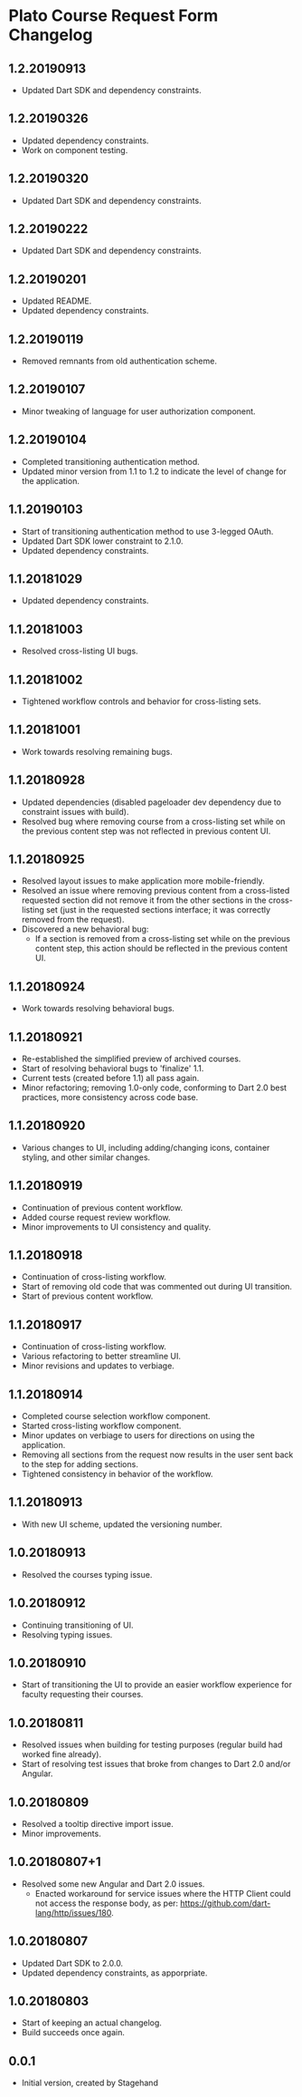 # Plato Course Request Form Changelog

## 1.2.20190913
- Updated Dart SDK and dependency constraints.

## 1.2.20190326
- Updated dependency constraints.
- Work on component testing.

## 1.2.20190320
- Updated Dart SDK and dependency constraints.

## 1.2.20190222
- Updated Dart SDK and dependency constraints.

## 1.2.20190201
- Updated README.
- Updated dependency constraints.

## 1.2.20190119
- Removed remnants from old authentication scheme.

## 1.2.20190107
- Minor tweaking of language for user authorization component.

## 1.2.20190104
- Completed transitioning authentication method.
- Updated minor version from 1.1 to 1.2 to indicate the level of change for the
application.

## 1.1.20190103
- Start of transitioning authentication method to use 3-legged OAuth.
- Updated Dart SDK lower constraint to 2.1.0.
- Updated dependency constraints.

## 1.1.20181029
- Updated dependency constraints.

## 1.1.20181003
- Resolved cross-listing UI bugs.

## 1.1.20181002
- Tightened workflow controls and behavior for cross-listing sets.

## 1.1.20181001
- Work towards resolving remaining bugs.

## 1.1.20180928
- Updated dependencies (disabled pageloader dev dependency due to constraint
issues with build).
- Resolved bug where removing course from a cross-listing set while on the
previous content step was not reflected in previous content UI.

## 1.1.20180925
- Resolved layout issues to make application more mobile-friendly.
- Resolved an issue where removing previous content from a cross-listed
requested section did not remove it from the other sections in the cross-listing
set (just in the requested sections interface; it was correctly removed from the
request).
- Discovered a new behavioral bug:
  - If a section is removed from a cross-listing set while on the previous
  content step, this action should be reflected in the previous content UI.

## 1.1.20180924
- Work towards resolving behavioral bugs.

## 1.1.20180921
- Re-established the simplified preview of archived courses.
- Start of resolving behavioral bugs to 'finalize' 1.1.
- Current tests (created before 1.1) all pass again.
- Minor refactoring; removing 1.0-only code, conforming to Dart 2.0 best
practices, more consistency across code base.

## 1.1.20180920
- Various changes to UI, including adding/changing icons, container styling,
and other similar changes.

## 1.1.20180919
- Continuation of previous content workflow.
- Added course request review workflow.
- Minor improvements to UI consistency and quality.

## 1.1.20180918
- Continuation of cross-listing workflow.
- Start of removing old code that was commented out during UI transition.
- Start of previous content workflow.

## 1.1.20180917
- Continuation of cross-listing workflow.
- Various refactoring to better streamline UI.
- Minor revisions and updates to verbiage.

## 1.1.20180914
- Completed course selection workflow component.
- Started cross-listing workflow component.
- Minor updates on verbiage to users for directions on using the application.
- Removing all sections from the request now results in the user sent back to
the step for adding sections.
- Tightened consistency in behavior of the workflow.

## 1.1.20180913
- With new UI scheme, updated the versioning number.

## 1.0.20180913
- Resolved the courses typing issue.

## 1.0.20180912
- Continuing transitioning of UI.
- Resolving typing issues.

## 1.0.20180910
- Start of transitioning the UI to provide an easier workflow experience for
faculty requesting their courses.

## 1.0.20180811
- Resolved issues when building for testing purposes (regular build had worked
fine already).
- Start of resolving test issues that broke from changes to Dart 2.0 and/or
Angular.

## 1.0.20180809
- Resolved a tooltip directive import issue.
- Minor improvements.

## 1.0.20180807+1
- Resolved some new Angular and Dart 2.0 issues.
  - Enacted workaround for service issues where the HTTP Client could not access
  the response body, as per: https://github.com/dart-lang/http/issues/180. 

## 1.0.20180807
- Updated Dart SDK to 2.0.0.
- Updated dependency constraints, as apporpriate.

## 1.0.20180803
- Start of keeping an actual changelog.
- Build succeeds once again.

## 0.0.1
- Initial version, created by Stagehand
